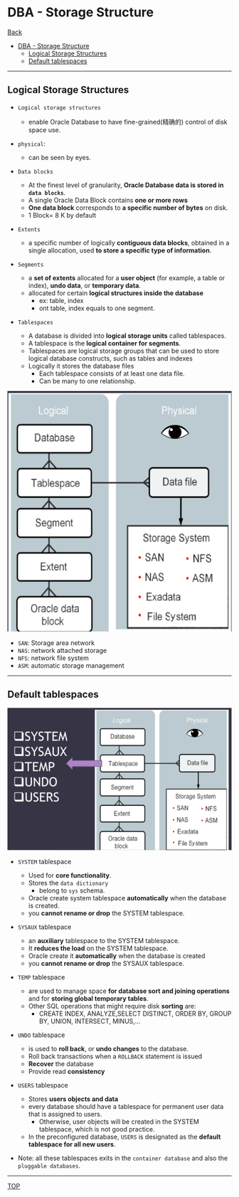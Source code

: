 # DBA - Storage Structure

[Back](../index.md)

- [DBA - Storage Structure](#dba---storage-structure)
  - [Logical Storage Structures](#logical-storage-structures)
  - [Default tablespaces](#default-tablespaces)

---

## Logical Storage Structures

- `Logical storage structures`

  - enable Oracle Database to have fine-grained(精确的) control of disk space use.

- `physical`:

  - can be seen by eyes.

- `Data blocks`

  - At the finest level of granularity, **Oracle Database data is stored in `data blocks`**.
  - A single Oracle Data Block contains **one or more rows**
  - **One data block** corresponds to **a specific number of bytes** on disk.
  - 1 Block= 8 K by default

- `Extents`

  - a specific number of logically **contiguous data blocks**, obtained in a single allocation, used **to store a specific type of information**.

- `Segments`

  - a **set of extents** allocated for a **user object** (for example, a table or index), **undo data**, or **temporary data**.
  - allocated for certain **logical structures inside the database**
    - ex: table, index
    - ont table, index equals to one segment.

- `Tablespaces`
  - A database is divided into **logical storage units** called tablespaces.
  - A tablespace is the **logical container for segments**.
  - Tablespaces are logical storage groups that can be used to store logical database constructs, such as tables and indexes
  - Logically it stores the database files
    - Each tablespace consists of at least one data file.
    - Can be many to one relationship.

![logical_storage_structure_diagram](./pic/logical_storage_structure_diagram.png)

- `SAN`: Storage area network
- `NAS`: network attached storage
- `NFS`: network file system
- `ASM`: automatic storage management

---

## Default tablespaces

![logical_storage_structure_tablespace_diagram](./pic/logical_storage_structure_tablespace_diagram.png)

- `SYSTEM` tablespace

  - Used for **core functionality**.
  - Stores the `data dictionary`
    - belong to `sys` schema.
  - Oracle create system tablespace **automatically** when the database is created.
  - you **cannot rename or drop** the SYSTEM tablespace.

- `SYSAUX` tablespace

  - an **auxiliary** tablespace to the SYSTEM tablespace.
  - It **reduces the load** on the SYSTEM tablespace.
  - Oracle create it **automatically** when the database is created
  - you **cannot rename or drop** the SYSAUX tablespace.

- `TEMP` tablespace

  - are used to manage space **for database sort and joining operations** and for **storing global temporary tables**.
  - Other SQL operations that might require disk **sorting** are:
    - CREATE INDEX, ANALYZE,SELECT DISTINCT, ORDER BY, GROUP BY, UNION, INTERSECT, MINUS,…

- `UNDO` tablespace

  - is used to **roll back**, or **undo changes** to the database.
  - Roll back transactions when a `ROLLBACK` statement is issued
  - **Recover** the database
  - Provide read **consistency**

- `USERS` tablespace

  - Stores **users objects and data**
  - every database should have a tablespace for permanent user data that is assigned to users.
    - Otherwise, user objects will be created in the SYSTEM tablespace, which is not good practice.
  - In the preconfigured database, `USERS` is designated as the **default tablespace for all new users**.

- Note: all these tablespaces exits in the `container database` and also the `pluggable databases`.

---

[TOP](#dba---storage-structure)
